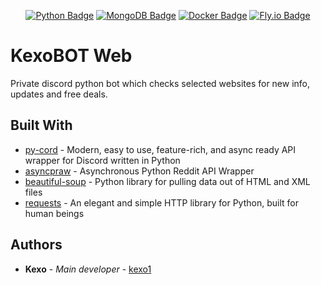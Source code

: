<div align = center>

[![Python Badge]][Python]
[![MongoDB Badge]][MongoDB]
[![Docker Badge]][Docker]
[![Fly.io Badge]][Fly.io]

<div align = left>

# KexoBOT Web

Private discord python bot which checks selected websites for new info, updates and free deals.

## Built With

* [py-cord](https://docs.pycord.dev/en/stable/) - Modern, easy to use, feature-rich, and async ready API wrapper for Discord written in Python
* [asyncpraw](https://asyncpraw.readthedocs.io/en/stable/) - Asynchronous Python Reddit API Wrapper
* [beautiful-soup](https://beautiful-soup-4.readthedocs.io/en/latest/) - Python library for pulling data out of HTML and XML files
* [requests](https://requests.readthedocs.io/en/latest/) - An elegant and simple HTTP library for Python, built for human beings

## Authors

* **Kexo** - *Main developer* - [kexo1](https://github.com/kexo1)


[Python Badge]: https://img.shields.io/badge/python-3670A0?style=for-the-badge&logo=python&logoColor=ffdd54
[Python]: https://www.python.org/

[MongoDB Badge]: https://img.shields.io/badge/MongoDB-%234ea94b.svg?style=for-the-badge&logo=mongodb&logoColor=white
[MongoDB]: https://www.mongodb.com/

[Fly.io Badge]: https://img.shields.io/badge/Fly.io-purple?style=for-the-badge&logo=CLion
[Fly.io]: https://fly.io/

[Docker Badge]: https://img.shields.io/badge/docker-%230db7ed.svg?style=for-the-badge&logo=docker&logoColor=white
[Docker]: https://www.docker.com/